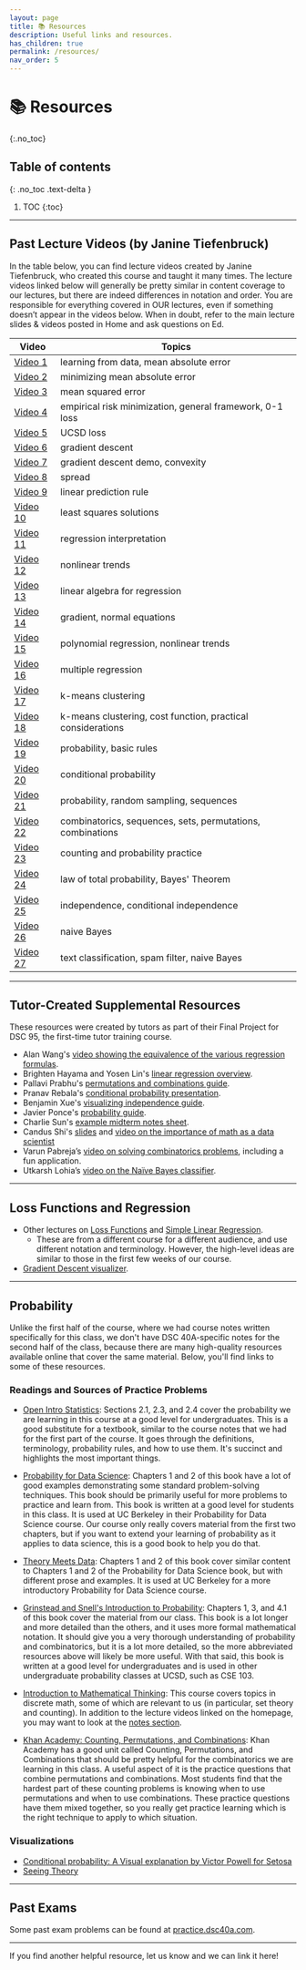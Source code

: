 ```yaml
---
layout: page
title: 📚 Resources
description: Useful links and resources.
has_children: true
permalink: /resources/
nav_order: 5
---
```


# 📚 Resources
{:.no_toc}

## Table of contents
{: .no_toc .text-delta }

1. TOC
{:toc}

---

## Past Lecture Videos (by Janine Tiefenbruck)

In the table below, you can find lecture videos created by Janine Tiefenbruck, who created this course and taught it many times. The lecture videos linked below will generally be pretty similar in content coverage to our lectures, but there are indeed differences in notation and order. You are responsible for everything covered in OUR lectures, even if something doesn’t appear in the videos below. When in doubt, refer to the main lecture slides & videos posted in Home and ask questions on Ed.

| **Video** | **Topics** |
| --- | --- |
|[Video 1](https://youtu.be/6tP6crJr32U) | learning from data, mean absolute error|  
|[Video 2](https://youtu.be/ad2S7XnCSVc) | minimizing mean absolute error |
|[Video 3](https://youtu.be/LYJW_2odH_E) | mean squared error |
|[Video 4](https://youtu.be/usam2JTOaLg) | empirical risk minimization, general framework, 0-1 loss |
|[Video 5](https://youtu.be/Syw_PfmWDRg) | UCSD loss |
|[Video 6](https://youtu.be/F2ImJ3dkkZ8) | gradient descent |
|[Video 7](https://youtu.be/1TjwPNY2Gzw) | gradient descent demo, convexity |
|[Video 8](https://youtu.be/NdkDK3Jb6SY) | spread |
|[Video 9](https://youtu.be/3RiaKo2jGIk) | linear prediction rule |
|[Video 10](https://youtu.be/Ac1EFASUA9M)| least squares solutions |
|[Video 11](https://youtu.be/0sWcrJSAUFQ)| regression interpretation |
|[Video 12](https://youtu.be/bTp4vMu_9N0)| nonlinear trends |
|[Video 13](https://youtu.be/7k3KtI4NFas)| linear algebra for regression |
|[Video 14](https://youtu.be/2ebdHtxb4as)| gradient, normal equations |
|[Video 15](https://youtu.be/uIbnLq6IZLI)| polynomial regression, nonlinear trends |
|[Video 16](https://youtu.be/tuezO9tiXnE)| multiple regression |
|[Video 17](https://youtu.be/dDn6iPpbH4E)| k-means clustering |
|[Video 18](https://youtu.be/UPxe97Wc1gM)| k-means clustering, cost function, practical considerations |
|[Video 19](https://youtu.be/ikLzykAaLOk)| probability, basic rules |
|[Video 20](https://youtu.be/qHOG3yc4UzE)| conditional probability |
|[Video 21](https://youtu.be/-3v6UZ_Cq9k)| probability, random sampling, sequences |
|[Video 22](https://youtu.be/AfM9akq6PL0)| combinatorics, sequences, sets, permutations, combinations |
|[Video 23](https://youtu.be/fuaFj7aeg9I)| counting and probability practice |
|[Video 24](https://youtu.be/I3ZHwf8qWS4)| law of total probability, Bayes' Theorem |
|[Video 25](https://youtu.be/AUiX4gWWsuE)| independence, conditional independence |
|[Video 26](https://youtu.be/WLQMoA4ZAus)| naive Bayes |
|[Video 27](https://youtu.be/4tGtziW901Y)| text classification, spam filter, naive Bayes | 

---

## Tutor-Created Supplemental Resources

These resources were created by tutors as part of their Final Project for DSC 95, the first-time tutor training course.

- Alan Wang's [video showing the equivalence of the various regression formulas](https://youtu.be/h2qMB1g9zSQ?si=55ziwlomsIFkC9d7).
- Brighten Hayama and Yosen Lin's [linear regression overview](https://drive.google.com/file/d/1ayBd1EdM5O4jmPgi0DtM2eWKNp5262nD/view?usp=sharing).
- Pallavi Prabhu's [permutations and combinations guide](https://drive.google.com/file/d/1v5AFjUSzeleVQBe2m2Wd27ViSUC00sY6/view?usp=sharing).
- Pranav Rebala's [conditional probability presentation](https://docs.google.com/presentation/d/1s-W4NTHwfBKBFdB1fjqDXmWPk69G0K0nse7ukfRQ2bw/edit?usp=sharing).
- Benjamin Xue's [visualizing independence guide](https://docs.google.com/document/d/e/2PACX-1vTV_h_3yrVwY5JAZ2ZIyKQ6J84t3jsHtaoEMDpduumvtWu5idmf1timb9SfrEpqMdqqkYPvpjqned8Z/pub).
- Javier Ponce's [probability guide](https://docs.google.com/presentation/d/1INFkQA6H06NEicGpzEMornQWaAwYb1zUVRPOF9nGSDw/edit?usp=sharing).
- Charlie Sun's [example midterm notes sheet](https://drive.google.com/file/d/1XRW26AeMzdvOu-LNks-4sso6e1xXcH4b/view?usp=sharing).
- Candus Shi's [slides](https://docs.google.com/presentation/d/1_SvEkGPlfel_NfSg4w-M5HvEa8UdO24l9FW4VokmuaQ/edit?usp=sharing) and [video on the importance of math as a data scientist](https://drive.google.com/file/d/1dMej66xoUzj5g10XvOn4i4fq5Ri1-HQ3/view?usp=sharing)
- Varun Pabreja’s [video on solving combinatorics problems](https://www.youtube.com/watch?v=8PndRAcRC1Q), including a fun application.
- Utkarsh Lohia’s [video on the Naïve Bayes classifier](https://www.youtube.com/watch?v=3yCu_l2uBAw).


---

## Loss Functions and Regression

- Other lectures on [Loss Functions](http://ds100.org/su20/lecture/lec11) and [Simple Linear Regression](http://ds100.org/su20/lecture/lec12/).
    - These are from a different course for a different audience, and use different notation and terminology. However, the high-level ideas are similar to those in the first few weeks of our course.
- [Gradient Descent visualizer](https://uclaacm.github.io/gradient-descent-visualiser/#playground).

---

## Probability

Unlike the first half of the course, where we had course notes written specifically for this class, we don't have DSC 40A-specific notes for the second half of the class, because there are many high-quality resources available online that cover the same material. Below, you'll find links to some of these resources.

### Readings and Sources of Practice Problems

- [Open Intro Statistics](https://leanpub.com/os): Sections 2.1, 2.3, and 2.4 cover the probability we are learning in this course at a good level for undergraduates. This is a good substitute for a textbook, similar to the course notes that we had for the first part of the course. It goes through the definitions, terminology, probability rules, and how to use them. It's succinct and highlights the most important things.

- [Probability for Data Science](https://textbook.prob140.org/): Chapters 1 and 2 of this book have a lot of good examples demonstrating some standard problem-solving techniques. This book should be primarily useful for more problems to practice and learn from. This book is written at a good level for students in this class. It is used at UC Berkeley in their Probability for Data Science course. Our course only really covers material from the first two chapters, but if you want to extend your learning of probability as it applies to data science, this is a good book to help you do that.

- [Theory Meets Data](http://stat88.org/textbook/content/intro.html): Chapters 1 and 2 of this book cover similar content to Chapters 1 and 2 of the Probability for Data Science book, but with different prose and examples. It is used at UC Berkeley for a more introductory Probability for Data Science course.

- [Grinstead and Snell's Introduction to Probability](https://cse103.github.io/Resources/GrinsteadSnell.pdf): Chapters 1, 3, and 4.1 of this book cover the material from our class. This book is a lot longer and more detailed than the others, and it uses more formal mathematical notation. It should give you a very thorough understanding of probability and combinatorics, but it is a lot more detailed, so the more abbreviated resources above will likely be more useful. With that said, this book is written at a good level for undergraduates and is used in other undergraduate probability classes at UCSD, such as CSE 103.

- [Introduction to Mathematical Thinking](http://imt-decal.org): This course covers topics in discrete math, some of which are relevant to us (in particular, set theory and counting). In addition to the lecture videos linked on the homepage, you may want to look at the [notes section](http://notes.imt-decal.org).

- [Khan Academy: Counting, Permutations, and Combinations](https://www.khanacademy.org/math/statistics-probability/counting-permutations-and-combinations#combinatorics-probability): Khan Academy has a good unit called Counting, Permutations, and Combinations that should be pretty helpful for the combinatorics we are learning in this class. A useful aspect of it is the practice questions that combine permutations and combinations. Most students find that the hardest part of these counting problems is knowing when to use permutations and when to use combinations. These practice questions have them mixed together, so you really get practice learning which is the right technique to apply to which situation.

### Visualizations

- [Conditional probability: A Visual explanation by Victor Powell for Setosa](https://setosa.io/conditional/)
- [Seeing Theory](https://seeing-theory.brown.edu)

---

## Past Exams

Some past exam problems can be found at [practice.dsc40a.com](https://practice.dsc40a.com).

---
If you find another helpful resource, let us know and we can link it here! 